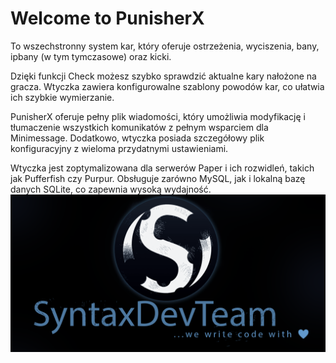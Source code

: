 # Welcome to PunisherX

To wszechstronny system kar, który oferuje ostrzeżenia, wyciszenia, bany, ipbany (w tym tymczasowe) oraz kicki.

Dzięki funkcji Check możesz szybko sprawdzić aktualne kary nałożone na gracza. Wtyczka zawiera konfigurowalne szablony powodów kar, co ułatwia ich szybkie wymierzanie.

PunisherX oferuje pełny plik wiadomości, który umożliwia modyfikację i tłumaczenie wszystkich komunikatów z pełnym wsparciem dla Minimessage. Dodatkowo, wtyczka posiada szczegółowy plik konfiguracyjny z wieloma przydatnymi ustawieniami.

Wtyczka jest zoptymalizowana dla serwerów Paper i ich rozwidleń, takich jak Pufferfish czy Purpur. Obsługuje zarówno MySQL, jak i lokalną bazę danych SQLite, co zapewnia wysoką wydajność.
![syntaxdevteam_logo.png](assets/syntaxdevteam_logo.png)
